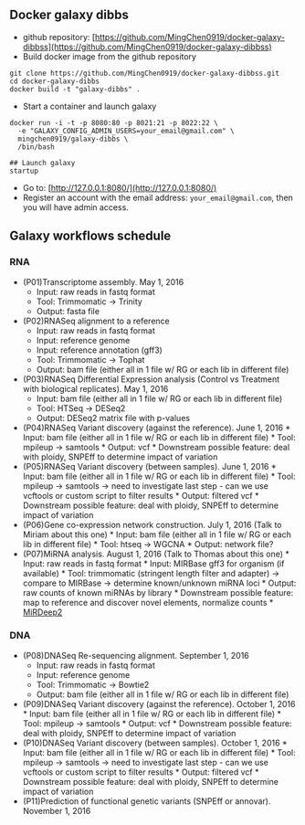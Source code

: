 ## Docker galaxy dibbs

* github repository: [https://github.com/MingChen0919/docker-galaxy-dibbss](https://github.com/MingChen0919/docker-galaxy-dibbss)
* Build docker image from the github repository
```
git clone https://github.com/MingChen0919/docker-galaxy-dibbss.git
cd docker-galaxy-dibbs
docker build -t "galaxy-dibbs" .
```
* Start a container and launch galaxy

```
docker run -i -t -p 8080:80 -p 8021:21 -p 8022:22 \
  -e "GALAXY_CONFIG_ADMIN_USERS=your_email@gmail.com" \
  mingchen0919/galaxy-dibbs \
  /bin/bash
```

```
## Launch galaxy
startup
```

* Go to: [http://127.0.0.1:8080/](http://127.0.0.1:8080/)
* Register an account with the email address: `your_email@gmail.com`, then you will have admin access.





## Galaxy workflows schedule
### RNA
* (P01)Transcriptome assembly. May 1, 2016 
    * Input: raw reads in fastq format
    * Tool: Trimmomatic -> Trinity
    * Output: fasta file 
* (P02)RNASeq alignment to a reference
    * Input: raw reads in fastq format
    * Input: reference genome
    * Input: reference annotation (gff3)
    * Tool: Trimmomatic -> Tophat
    * Output: bam file (either all in 1 file w/ RG or each lib in different file)
* (P03)RNASeq Differential Expression analysis (Control vs Treatment with biological replicates). May 1, 2016
    * Input: bam file (either all in 1 file w/ RG or each lib in different file)
    * Tool: HTSeq -> DESeq2
    * Output: DESeq2 matrix file with p-values
* (P04)RNASeq Variant discovery (against the reference). June 1, 2016
      * Input: bam file (either all in 1 file w/ RG or each lib in different file)
      * Tool: mpileup -> samtools
      * Output: vcf
      * Downstream possible feature: deal with ploidy, SNPEff to determine impact of variation 
* (P05)RNASeq Variant discovery (between samples). June 1, 2016
      * Input: bam file (either all in 1 file w/ RG or each lib in different file)
      * Tool: mpileup -> samtools -> need to investigate last step - can we use vcftools or custom script to filter results
      * Output: filtered vcf
      * Downstream possible feature: deal with ploidy, SNPEff to determine impact of variation 
* (P06)Gene co-expression network construction.	July 1, 2016 (Talk to Miriam about this one)
      * Input: bam file (either all in 1 file w/ RG or each lib in different file)
      * Tool: htseq -> WGCNA
      * Output: network file?
* (P07)MiRNA analysis. August 1, 2016  (Talk to Thomas about this one)
      * Input: raw reads in fastq format
      * Input: MIRBase gff3 for organism (if available)
      * Tool: trimmomatic (stringent length filter and adapter) -> compare to MIRBase ->  determine known/unknown miRNA loci 
      * Output: raw counts of known miRNAs by library
      * Downstream possible feature: map to reference and discover novel elements, normalize counts
      * [MiRDeep2](https://www.mdc-berlin.de/36105849/en/research/research_teams/systems_biology_of_gene_regulatory_elements/projects/miRDeep/documentation#top)

### DNA
* (P08)DNASeq Re-sequencing alignment. September 1, 2016
    * Input: raw reads in fastq format
    * Input: reference genome
    * Tool: Trimmomatic -> Bowtie2
    * Output: bam file (either all in 1 file w/ RG or each lib in different file)
* (P09)DNASeq Variant discovery (against the reference). October 1, 2016
      * Input: bam file (either all in 1 file w/ RG or each lib in different file)
      * Tool: mpileup -> samtools
      * Output: vcf
      * Downstream possible feature: deal with ploidy, SNPEff to determine impact of variation 
* (P10)DNASeq Variant discovery (between samples). October 1, 2016
      * Input: bam file (either all in 1 file w/ RG or each lib in different file)
      * Tool: mpileup -> samtools -> need to investigate last step - can we use vcftools or custom script to filter results
      * Output: filtered vcf
      * Downstream possible feature: deal with ploidy, SNPEff to determine impact of variation 
* (P11)Prediction of functional genetic variants (SNPEff or annovar). November 1, 2016

